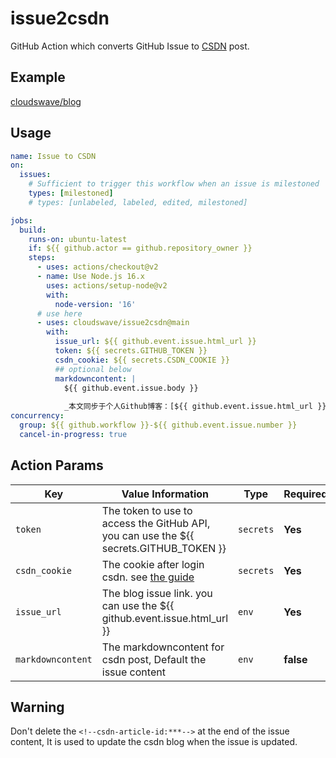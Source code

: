 # issue2csdn

GitHub Action which converts GitHub Issue to [CSDN](https://blog.csdn.net/) post.

## Example

[cloudswave/blog](https://github.com/cloudswave/blog)

## Usage

```yml
name: Issue to CSDN
on:
  issues:
    # Sufficient to trigger this workflow when an issue is milestoned
    types: [milestoned]
    # types: [unlabeled, labeled, edited, milestoned]

jobs:
  build:
    runs-on: ubuntu-latest
    if: ${{ github.actor == github.repository_owner }}
    steps:
      - uses: actions/checkout@v2
      - name: Use Node.js 16.x
        uses: actions/setup-node@v2
        with:
          node-version: '16'    
      # use here
      - uses: cloudswave/issue2csdn@main
        with:
          issue_url: ${{ github.event.issue.html_url }}
          token: ${{ secrets.GITHUB_TOKEN }}
          csdn_cookie: ${{ secrets.CSDN_COOKIE }}
          ## optional below
          markdowncontent: |
            ${{ github.event.issue.body }}
            
            _本文同步于个人Github博客：[${{ github.event.issue.html_url }}](${{ github.event.issue.html_url }})，欢迎留言。_
concurrency: 
  group: ${{ github.workflow }}-${{ github.event.issue.number }}
  cancel-in-progress: true   

```

## Action Params

| Key  | Value Information | Type | Required |
| ------------- | ------------- | ------------- | ------------- |
| `token`  | The token to use to access the GitHub API, you can use the ${{ secrets.GITHUB_TOKEN }} | `secrets` | **Yes** |
| `csdn_cookie`  | The cookie after login csdn. see [the guide](https://github.com/cloudswave/blog/issues/6) | `secrets` | **Yes** |
| `issue_url`  | The blog issue link. you can use the ${{ github.event.issue.html_url }} | `env` | **Yes** |
| `markdowncontent`  | The markdowncontent for csdn post, Default the issue content | `env` | **false** |

## Warning
Don't delete the `<!--csdn-article-id:***-->` at the end of the issue content, It is used to update the csdn blog when the issue is updated.
